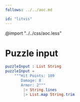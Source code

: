 ```yaml
---
follows: ../../aoc.md

id: "litvis"
---
```


@import "../../css/aoc.less"

# Puzzle input

```elm {l=hidden r}
puzzleInput : List String
puzzleInput =
    """Hit Points: 109
       Damage: 8
       Armor: 2"""
        |> String.lines
        |> List.map String.trim
```
